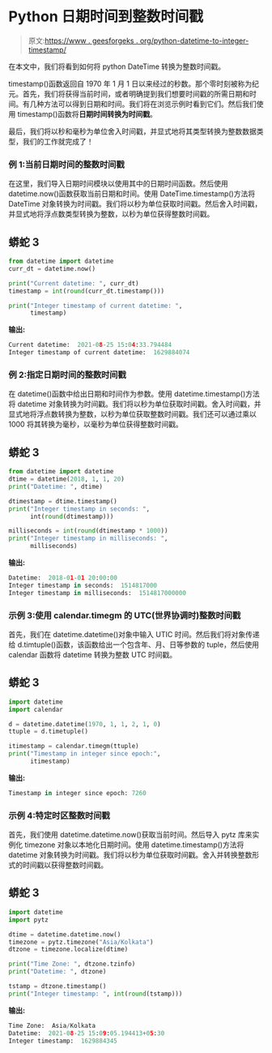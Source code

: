 # Python 日期时间到整数时间戳

> 原文:[https://www . geesforgeks . org/python-datetime-to-integer-timestamp/](https://www.geeksforgeeks.org/python-datetime-to-integer-timestamp/)

在本文中，我们将看到如何将 python DateTime 转换为整数时间戳。

timestamp()函数返回自 1970 年 1 月 1 日以来经过的秒数。那个零时刻被称为纪元。首先，我们将获得当前时间，或者明确提到我们想要时间戳的所需日期和时间。有几种方法可以得到日期和时间。我们将在浏览示例时看到它们。然后我们使用 timestamp()函数将**日期时间转换为时间戳**。

最后，我们将以秒和毫秒为单位舍入时间戳，并显式地将其类型转换为整数数据类型，我们的工作就完成了！

### **例 1:当前日期时间的整数时间戳**

在这里，我们导入日期时间模块以使用其中的日期时间函数。然后使用 datetime.now()函数获取当前日期和时间。使用 DateTime.timestamp()方法将 DateTime 对象转换为时间戳。我们将以秒为单位获取时间戳。然后舍入时间戳，并显式地将浮点数类型转换为整数，以秒为单位获得整数时间戳。

## 蟒蛇 3

```py
from datetime import datetime
curr_dt = datetime.now()

print("Current datetime: ", curr_dt)
timestamp = int(round(curr_dt.timestamp()))

print("Integer timestamp of current datetime: ",
      timestamp)
```

**输出:**

```py
Current datetime:  2021-08-25 15:04:33.794484
Integer timestamp of current datetime:  1629884074
```

### **例 2:指定日期时间的整数时间戳**

在 datetime()函数中给出日期和时间作为参数。使用 datetime.timestamp()方法将 datetime 对象转换为时间戳。我们将以秒为单位获取时间戳。舍入时间戳，并显式地将浮点数转换为整数，以秒为单位获取整数时间戳。我们还可以通过乘以 1000 将其转换为毫秒，以毫秒为单位获得整数时间戳。

## 蟒蛇 3

```py
from datetime import datetime
dtime = datetime(2018, 1, 1, 20)
print("Datetime: ", dtime)

dtimestamp = dtime.timestamp()
print("Integer timestamp in seconds: ",
      int(round(dtimestamp)))

milliseconds = int(round(dtimestamp * 1000))
print("Integer timestamp in milliseconds: ",
      milliseconds)
```

**输出:**

```py
Datetime:  2018-01-01 20:00:00
Integer timestamp in seconds:  1514817000
Integer timestamp in milliseconds:  1514817000000
```

### **示例 3:使用 calendar.timegm** 的 UTC(世界协调时)整数时间戳

首先，我们在 datetime.datetime()对象中输入 UTIC 时间。然后我们将对象传递给 d.timtuple()函数，该函数给出一个包含年、月、日等参数的 tuple，然后使用 calendar 函数将 datetime 转换为整数 UTC 时间戳。

## 蟒蛇 3

```py
import datetime
import calendar

d = datetime.datetime(1970, 1, 1, 2, 1, 0)
ttuple = d.timetuple()

itimestamp = calendar.timegm(ttuple)
print("Timestamp in integer since epoch:",
      itimestamp)
```

**输出:**

```py
Timestamp in integer since epoch: 7260
```

### **示例 4:特定时区整数时间戳**

首先，我们使用 datetime.datetime.now()获取当前时间。然后导入 pytz 库来实例化 timezone 对象以本地化日期时间。使用 datetime.timestamp()方法将 datetime 对象转换为时间戳。我们将以秒为单位获取时间戳。舍入并转换整数形式的时间戳以获得整数时间戳。

## 蟒蛇 3

```py
import datetime
import pytz

dtime = datetime.datetime.now()
timezone = pytz.timezone("Asia/Kolkata")
dtzone = timezone.localize(dtime)

print("Time Zone: ", dtzone.tzinfo)
print("Datetime: ", dtzone)

tstamp = dtzone.timestamp()
print("Integer timestamp: ", int(round(tstamp)))
```

**输出:**

```py
Time Zone:  Asia/Kolkata
Datetime:  2021-08-25 15:09:05.194413+05:30
Integer timestamp:  1629884345
```